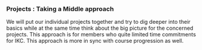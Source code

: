 
### Projects : Taking a Middle approach
We will put our individual projects together and try to dig deeper into their basics while at the same time think about the big picture for the concerned projects. This approach is for members who quite limited time commitments for IKC. This approach is more in sync with course progression as well. 

